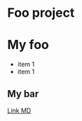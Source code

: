 # Foo project

# My foo
* item 1
* item 1
## My bar
[Link MD](https://github.com/adam-p/maskdown-here/wiki/Markdown-Cheatsheet)

